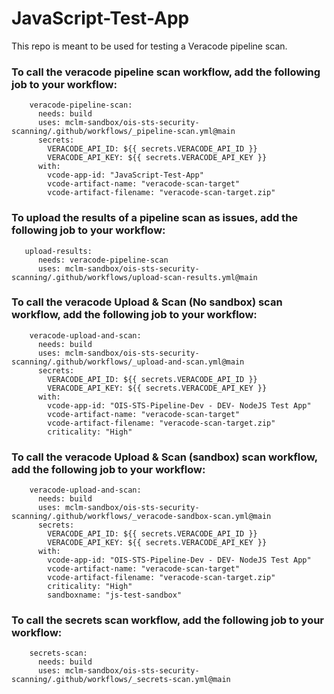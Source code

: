 # JavaScript-Test-App
This repo is meant to be used for testing a Veracode pipeline scan.

### To call the veracode pipeline scan workflow, add the following job to your workflow:
```
    veracode-pipeline-scan:
      needs: build
      uses: mclm-sandbox/ois-sts-security-scanning/.github/workflows/_pipeline-scan.yml@main
      secrets:
        VERACODE_API_ID: ${{ secrets.VERACODE_API_ID }}
        VERACODE_API_KEY: ${{ secrets.VERACODE_API_KEY }}
      with:
        vcode-app-id: "JavaScript-Test-App"
        vcode-artifact-name: "veracode-scan-target"
        vcode-artifact-filename: "veracode-scan-target.zip"
```
### To upload the results of a pipeline scan as issues, add the following job to your workflow:
```
   upload-results:
      needs: veracode-pipeline-scan
      uses: mclm-sandbox/ois-sts-security-scanning/.github/workflows/upload-scan-results.yml@main
```
### To call the veracode Upload & Scan (No sandbox) scan workflow, add the following job to your workflow:
```
    veracode-upload-and-scan:
      needs: build
      uses: mclm-sandbox/ois-sts-security-scanning/.github/workflows/_upload-and-scan.yml@main
      secrets:
        VERACODE_API_ID: ${{ secrets.VERACODE_API_ID }}
        VERACODE_API_KEY: ${{ secrets.VERACODE_API_KEY }}
      with:
        vcode-app-id: "OIS-STS-Pipeline-Dev - DEV- NodeJS Test App"
        vcode-artifact-name: "veracode-scan-target"
        vcode-artifact-filename: "veracode-scan-target.zip"
        criticality: "High"
```
### To call the veracode Upload & Scan (sandbox) scan workflow, add the following job to your workflow:
```
    veracode-upload-and-scan:
      needs: build
      uses: mclm-sandbox/ois-sts-security-scanning/.github/workflows/_veracode-sandbox-scan.yml@main
      secrets:
        VERACODE_API_ID: ${{ secrets.VERACODE_API_ID }}
        VERACODE_API_KEY: ${{ secrets.VERACODE_API_KEY }}
      with:
        vcode-app-id: "OIS-STS-Pipeline-Dev - DEV- NodeJS Test App"
        vcode-artifact-name: "veracode-scan-target"
        vcode-artifact-filename: "veracode-scan-target.zip"
        criticality: "High"
        sandboxname: "js-test-sandbox"
```
### To call the secrets scan workflow, add the following job to your workflow:
```
    secrets-scan:
      needs: build
      uses: mclm-sandbox/ois-sts-security-scanning/.github/workflows/_secrets-scan.yml@main
```
